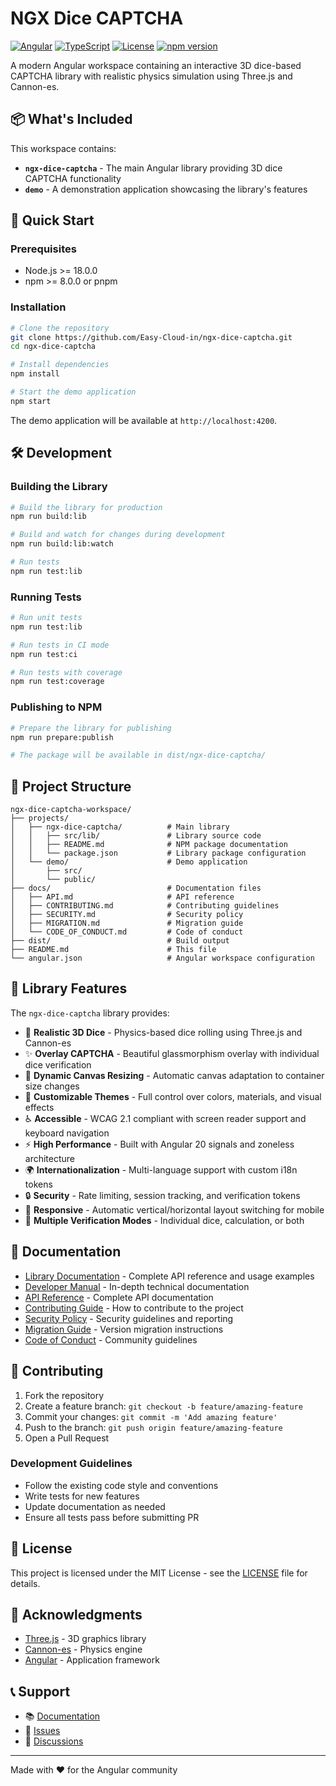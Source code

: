 # NGX Dice CAPTCHA

[![Angular](https://img.shields.io/badge/Angular-20-red.svg)](https://angular.io/)
[![TypeScript](https://img.shields.io/badge/TypeScript-5.0+-blue.svg)](https://www.typescriptlang.org/)
[![License](https://img.shields.io/badge/license-MIT-green.svg)](LICENSE)
[![npm version](https://img.shields.io/npm/v/ngx-dice-captcha.svg)](https://www.npmjs.com/package/ngx-dice-captcha)

A modern Angular workspace containing an interactive 3D dice-based CAPTCHA library with realistic physics simulation using Three.js and Cannon-es.

## 📦 What's Included

This workspace contains:

- **`ngx-dice-captcha`** - The main Angular library providing 3D dice CAPTCHA functionality
- **`demo`** - A demonstration application showcasing the library's features

## 🚀 Quick Start

### Prerequisites

- Node.js >= 18.0.0
- npm >= 8.0.0 or pnpm

### Installation

```bash
# Clone the repository
git clone https://github.com/Easy-Cloud-in/ngx-dice-captcha.git
cd ngx-dice-captcha

# Install dependencies
npm install

# Start the demo application
npm start
```

The demo application will be available at `http://localhost:4200`.

## 🛠️ Development

### Building the Library

```bash
# Build the library for production
npm run build:lib

# Build and watch for changes during development
npm run build:lib:watch

# Run tests
npm run test:lib
```

### Running Tests

```bash
# Run unit tests
npm run test:lib

# Run tests in CI mode
npm run test:ci

# Run tests with coverage
npm run test:coverage
```

### Publishing to NPM

```bash
# Prepare the library for publishing
npm run prepare:publish

# The package will be available in dist/ngx-dice-captcha/
```

## 📁 Project Structure

```
ngx-dice-captcha-workspace/
├── projects/
│   ├── ngx-dice-captcha/          # Main library
│   │   ├── src/lib/               # Library source code
│   │   ├── README.md              # NPM package documentation
│   │   └── package.json           # Library package configuration
│   └── demo/                      # Demo application
│       ├── src/
│       └── public/
├── docs/                          # Documentation files
│   ├── API.md                     # API reference
│   ├── CONTRIBUTING.md            # Contributing guidelines
│   ├── SECURITY.md                # Security policy
│   ├── MIGRATION.md               # Migration guide
│   └── CODE_OF_CONDUCT.md         # Code of conduct
├── dist/                          # Build output
├── README.md                      # This file
└── angular.json                   # Angular workspace configuration
```

## 🎯 Library Features

The `ngx-dice-captcha` library provides:

- 🎲 **Realistic 3D Dice** - Physics-based dice rolling using Three.js and Cannon-es
- ✨ **Overlay CAPTCHA** - Beautiful glassmorphism overlay with individual dice verification
- 📐 **Dynamic Canvas Resizing** - Automatic canvas adaptation to container size changes
- 🎨 **Customizable Themes** - Full control over colors, materials, and visual effects
- ♿ **Accessible** - WCAG 2.1 compliant with screen reader support and keyboard navigation
- ⚡ **High Performance** - Built with Angular 20 signals and zoneless architecture
- 🌍 **Internationalization** - Multi-language support with custom i18n tokens
- 🔒 **Security** - Rate limiting, session tracking, and verification tokens
- 📱 **Responsive** - Automatic vertical/horizontal layout switching for mobile
- 🎯 **Multiple Verification Modes** - Individual dice, calculation, or both

## 📖 Documentation

- [Library Documentation](projects/ngx-dice-captcha/README.md) - Complete API reference and usage examples
- [Developer Manual](projects/ngx-dice-captcha/ngx-dice-captcha-developer-manual.md) - In-depth technical documentation
- [API Reference](docs/API.md) - Complete API documentation
- [Contributing Guide](docs/CONTRIBUTING.md) - How to contribute to the project
- [Security Policy](docs/SECURITY.md) - Security guidelines and reporting
- [Migration Guide](docs/MIGRATION.md) - Version migration instructions
- [Code of Conduct](docs/CODE_OF_CONDUCT.md) - Community guidelines

## 🤝 Contributing

1. Fork the repository
2. Create a feature branch: `git checkout -b feature/amazing-feature`
3. Commit your changes: `git commit -m 'Add amazing feature'`
4. Push to the branch: `git push origin feature/amazing-feature`
5. Open a Pull Request

### Development Guidelines

- Follow the existing code style and conventions
- Write tests for new features
- Update documentation as needed
- Ensure all tests pass before submitting PR

## 📄 License

This project is licensed under the MIT License - see the [LICENSE](LICENSE) file for details.

## 🙏 Acknowledgments

- [Three.js](https://threejs.org/) - 3D graphics library
- [Cannon-es](https://pmndrs.github.io/cannon-es/) - Physics engine
- [Angular](https://angular.io/) - Application framework

## 📞 Support

- 📚 [Documentation](projects/ngx-dice-captcha/README.md)
- 🐛 [Issues](https://github.com/Easy-Cloud-in/ngx-dice-captcha/issues)
- 💬 [Discussions](https://github.com/Easy-Cloud-in/ngx-dice-captcha/discussions)

---

Made with ❤️ for the Angular community
